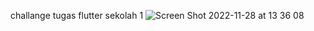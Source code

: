challange tugas flutter sekolah 1
![Screen Shot 2022-11-28 at 13 36 08](https://user-images.githubusercontent.com/68719199/204210649-000ed457-5376-42d0-b8f4-8536b5e0e087.png)
